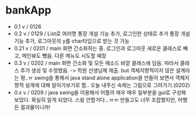 # bankApp
- 0.1 v / 0126
- 0.2 v / 0129 / List로 여러명 통장 개설 기능 추가, 로그인한 상태로 추가 통장 개설 기능 추가, 로그아웃의 y를 char타입으로 받는 것 가능
- 0.21 v / 0201 / main 화면 간소화하는 중. 로그인과 로그아웃 새로운 클래스로 빼고, 메인뷰도 뺐음. 다른 메뉴도 시도할 예정
- 0.3 v / 0202 / main 화면 간소화 및 모든 메소드 바깥 클래스에 담음. 따라서 클래스 추가 생성 및 수정했음.
    -> 학원 선생님께 제출. but 객체지향적이지 않은 설계라는 평..ㅠ swing을 통해서 java stand alone application을 만들어 보면서 객체지향적 설계에 대해 알아가보기로 함..
       오늘 내주신 숙제는 그림으로 그려가기.(0202)
- 0.x v / 0209 / java swing을 이용해서 어플의 매우 매우 일부분을 gui로 구성해보았다. 확실히 알게 되었다. 스윙 안할거다...ㅠㅠ 만들고도 너무 조잡했지만, 어쨌든 결과물이니까!

